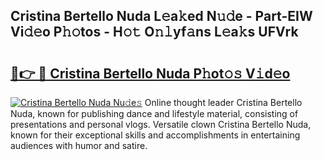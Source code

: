 ## Cristina Bertello Nuda L𝚎a𝚔ed N𝚞𝚍e - Part-EIW Vi𝚍𝚎o P𝚑𝚘tos - H𝚘𝚝 O𝚗𝚕yf𝚊ns L𝚎a𝚔s UFVrk

# <h2><a href="http://kfcbqtv.oniu.top/?m=Cristina+Bertello+Nuda">🔗👉 🔴 Cristina Bertello Nuda P𝚑ot𝚘𝚜 V𝚒d𝚎o</a></h2>

[![Cristina Bertello Nuda Nu𝚍e𝚜](https://i.imgur.com/0qMVB7G.gif)](http://kfcbqtv.oniu.top/?m=Cristina+Bertello+Nuda)
Online thought leader Cristina Bertello Nuda, known for publishing dance and lifestyle material, consisting of presentations and personal vlogs. Versatile clown Cristina Bertello Nuda, known for their exceptional skills and accomplishments in entertaining audiences with humor and satire.  
